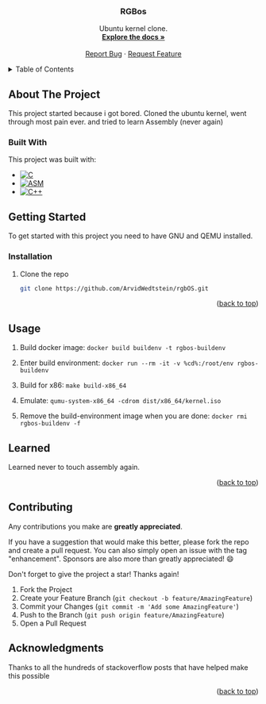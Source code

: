 <a name="readme-top"></a>



<!-- PROJECT LOGO -->
<br />
<div align="center">
  <!--<a href="https://github.com/ArvidWedtstein/rgbOS">
    <img src="static/images/ArvidLogo.png" alt="Logo" width="80" height="80">
  </a>-->

  <h3 align="center">RGBos</h3>

  <p align="center">
    Ubuntu kernel clone.
    <br />
    <a href="https://github.com/ArvidWedtstein/rgbOS"><strong>Explore the docs »</strong></a>
    <br />
    <br />
    <a href="https://github.com/ArvidWedtstein/rgbOS/issues">Report Bug</a>
    ·
    <a href="https://github.com/ArvidWedtstein/rgbOS/issues">Request Feature</a>
  </p>
</div>



<!-- TABLE OF CONTENTS -->
<details>
  <summary>Table of Contents</summary>
  <ol>
    <li>
      <a href="#about-the-project">About The Project</a>
      <ul>
        <li><a href="#built-with">Built With</a></li>
      </ul>
    </li>
    <li>
      <a href="#getting-started">Getting Started</a>
      <ul>
        <li><a href="#installation">Installation</a></li>
      </ul>
    </li>
    <li><a href="#usage">Usage</a></li>
    <li><a href="#learned">What i learned</a></li>
    <li><a href="#contributing">Contributing</a></li>
    <li><a href="#license">License</a></li>
    <li><a href="#contact">Contact</a></li>
    <li><a href="#acknowledgments">Acknowledgments</a></li>
  </ol>
</details>



<!-- ABOUT THE PROJECT -->
## About The Project



This project started because i got bored.
Cloned the ubuntu kernel, 
went through most pain ever. and tried to learn Assembly (never again)

### Built With

This project was built with:

* [![C][C]][C-url]
* [![ASM][ASM]][asm-url]
* [![C++][C++]][c++-url]



<!-- GETTING STARTED -->
## Getting Started

To get started with this project you need to have GNU and QEMU installed. 


### Installation

1. Clone the repo
   ```sh
   git clone https://github.com/ArvidWedtstein/rgbOS.git
   ```

<p align="right">(<a href="#readme-top">back to top</a>)</p>



<!-- USAGE EXAMPLES -->
## Usage

1. Build docker image: ```docker build buildenv -t rgbos-buildenv```

2. Enter build environment: ```docker run --rm -it -v %cd%:/root/env rgbos-buildenv```

3. Build for x86: ```make build-x86_64```

4. Emulate: ```qumu-system-x86_64 -cdrom dist/x86_64/kernel.iso```

5. Remove the build-environment image when you are done: ```docker rmi rgbos-buildenv -f```

<!-- What i learned -->
## Learned

Learned never to touch assembly again.

<p align="right">(<a href="#readme-top">back to top</a>)</p>



<!-- CONTRIBUTING -->
## Contributing

Any contributions you make are **greatly appreciated**.

If you have a suggestion that would make this better, please fork the repo and create a pull request. You can also simply open an issue with the tag "enhancement".
Sponsors are also more than greatly appreciated! :smile:

Don't forget to give the project a star! Thanks again!

1. Fork the Project
2. Create your Feature Branch (`git checkout -b feature/AmazingFeature`)
3. Commit your Changes (`git commit -m 'Add some AmazingFeature'`)
4. Push to the Branch (`git push origin feature/AmazingFeature`)
5. Open a Pull Request


<!-- ACKNOWLEDGMENTS -->
## Acknowledgments

Thanks to all the hundreds of stackoverflow posts that have helped make this possible


<p align="right">(<a href="#readme-top">back to top</a>)</p>



<!-- MARKDOWN LINKS & IMAGES -->
<!-- https://www.markdownguide.org/basic-syntax/#reference-style-links -->
[contributors-shield]: https://img.shields.io/github/contributors/ArvidWedtstein/rgbOS.svg?style=for-the-badge
[contributors-url]: https://github.com/ArvidWedtstein/rgbOS/graphs/contributors
[forks-shield]: https://img.shields.io/github/forks/ArvidWedtstein/rgbOS.svg?style=for-the-badge
[forks-url]: https://github.com/ArvidWedtstein/rgbOS/network/members
[stars-shield]: https://img.shields.io/github/stars/ArvidWedtstein/rgbOS.svg?style=for-the-badge
[stars-url]: https://github.com/ArvidWedtstein/rgbOS/stargazers
[issues-shield]: https://img.shields.io/github/issues/ArvidWedtstein/rgbOS.svg?style=for-the-badge
[issues-url]: https://github.com/ArvidWedtstein/rgbOS/issues

[C]: https://img.shields.io/badge/C-35495E?style=for-the-badge&logo=C&logoColor=FFFFFF
[C-url]: https://www.learn-c.org/
[ASM]: https://img.shields.io/badge/ASSEMBLY-35495E?style=for-the-badge&logo=assembly&logoColor=FFFFFF
[ASM-url]: https://www.ibm.com/docs/en/zos/2.1.0?topic=introduction-assembler-language
[C++]: https://img.shields.io/badge/C++-35495E?style=for-the-badge&logo=cplusplus&logoColor=FFFFFF
[C++-url]: https://cplusplus.com/
